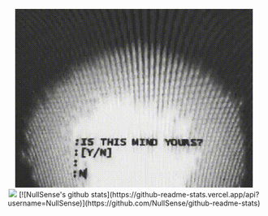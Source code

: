 <p align="center">
    <img src="https://github.com/NullSense/NullSense/blob/master/is_this_mind_yours.gif"></img>
    <br>
    <img src="https://enn9jdor0au0zty.m.pipedream.net"></img>
    [![NullSense's github stats](https://github-readme-stats.vercel.app/api?username=NullSense)](https://github.com/NullSense/github-readme-stats)
</p>
